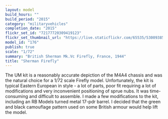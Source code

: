 ```yaml
---
layout: model
build_hours: ""
build_period: "2015"
category: "militaryvehicles"
completion_date: "2015"
flickr_set_id: "72177720309419123"
flickr_set_thumbnail_url: "https://live.staticflickr.com/65535/53009385861_3c1878c661_m.jpg"
model_id: "176"
publish: true
scale: "1/72"
summary: "British Sherman Mk.Vc Firefly, France, 1944"
title: "Sherman Firefly"
---
```


The UM kit is a reasonably accurate depiction of the M4A4 chassis and was the natural choice for a 1/72 scale Firefly model. Unfortunately, the kit is typical Eastern European in style - a lot of parts, poor fit requiring a lot of modifications and very inconvenient positioning of sprue nubs. It was time-consuming and difficult to assemble. I made a few modifications to the kit, including an RB Models turned metal 17-pdr barrel. I decided that the green and black camouflage pattern used on some British armour would help lift the model.
